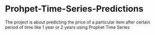 # Prohpet-Time-Series-Predictions
The project is about predicting the price of a particular item after certain period of time like 1 year or 2 years using Prophet Time Series
